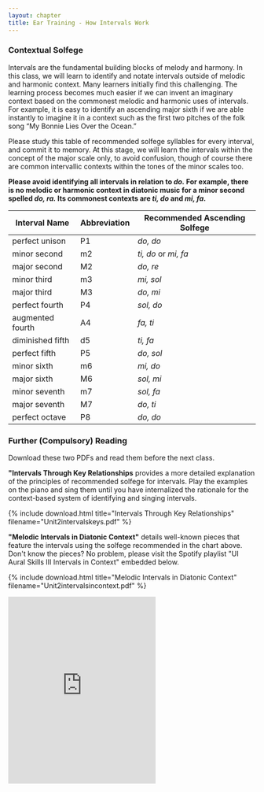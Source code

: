 ```yaml
---
layout: chapter
title: Ear Training - How Intervals Work
---
```

### Contextual Solfege

Intervals are the fundamental building blocks of melody and harmony. In this class, we will learn to identify and notate intervals outside of melodic and harmonic context. Many learners initially find this challenging. The learning process becomes much easier if we can invent an imaginary context based on the commonest melodic and harmonic uses of intervals. For example, it is easy to identify an ascending major sixth if we are able instantly to imagine it in a context such as the first two pitches of the folk song “My Bonnie Lies Over the Ocean.”

Please study this table of recommended solfege syllables for every interval, and commit it to memory. At this stage, we will learn the intervals within the concept of the major scale only, to avoid confusion, though of course there are common intervallic contexts within the tones of the minor scales too.

**Please avoid identifying all intervals in relation to *do.* For example, there is no melodic or harmonic context in diatonic music for a minor second spelled *do, ra.* Its commonest contexts are *ti, do* and *mi, fa*.**

|**Interval Name**   |**Abbreviation**|**Recommended Ascending Solfege**|
|--------------------|----------------|---------------------------------|
|perfect unison      | P1             |*do, do*                         |
|minor second        | m2             |*ti, do* or *mi, fa*             |
|major second        | M2             |*do, re*                         |
|minor third         | m3             |*mi, sol*                        |
|major third         | M3             |*do, mi*                         |
|perfect fourth      | P4             |*sol, do*                        |
|augmented fourth    | A4             |*fa, ti*                         |
|diminished fifth    | d5             |*ti, fa*                         |
|perfect fifth       | P5             |*do, sol*                        |
|minor sixth         | m6             |*mi, do*                         |
|major sixth         | M6             |*sol, mi*                        |
|minor seventh       | m7             |*sol, fa*                        |
|major seventh       | M7             |*do, ti*                         |
|perfect octave      | P8             |*do, do*                         |

### Further (Compulsory) Reading

Download these two PDFs and read them before the next class.

**"Intervals Through Key Relationships** provides a more detailed explanation of the principles of recommended solfege for intervals. Play the examples on the piano and sing them until you have internalized the rationale for the context-based system of identifying and singing intervals.

{% include download.html title="Intervals Through Key Relationships" filename="Unit2intervalskeys.pdf" %}

**"Melodic Intervals in Diatonic Context"** details well-known pieces that feature the intervals using the solfege recommended in the chart above. Don't know the pieces? No problem, please visit the Spotify playlist "UI Aural Skills III Intervals in Context" embedded below.

{% include download.html title="Melodic Intervals in Diatonic Context" filename="Unit2intervalsincontext.pdf" %}

<iframe src="https://open.spotify.com/embed/playlist/4ivoFH5A9lbUjEN1NQtUmh" width="300" height="380" frameborder="0" allowtransparency="true" allow="encrypted-media"></iframe> 